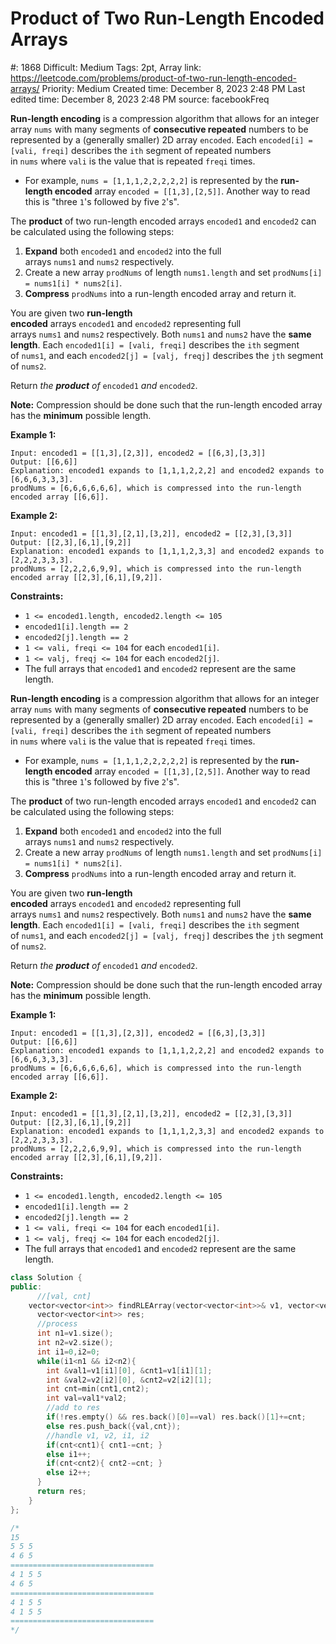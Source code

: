 # Product of Two Run-Length Encoded Arrays

#: 1868
Difficult: Medium
Tags: 2pt, Array
link: https://leetcode.com/problems/product-of-two-run-length-encoded-arrays/
Priority: Medium
Created time: December 8, 2023 2:48 PM
Last edited time: December 8, 2023 2:48 PM
source: facebookFreq

**Run-length encoding** is a compression algorithm that allows for an integer array `nums` with many segments of **consecutive repeated** numbers to be represented by a (generally smaller) 2D array `encoded`. Each `encoded[i] = [vali, freqi]` describes the `ith` segment of repeated numbers in `nums` where `vali` is the value that is repeated `freqi` times.

- For example, `nums = [1,1,1,2,2,2,2,2]` is represented by the **run-length encoded** array `encoded = [[1,3],[2,5]]`. Another way to read this is "three `1`'s followed by five `2`'s".

The **product** of two run-length encoded arrays `encoded1` and `encoded2` can be calculated using the following steps:

1. **Expand** both `encoded1` and `encoded2` into the full arrays `nums1` and `nums2` respectively.
2. Create a new array `prodNums` of length `nums1.length` and set `prodNums[i] = nums1[i] * nums2[i]`.
3. **Compress** `prodNums` into a run-length encoded array and return it.

You are given two **run-length encoded** arrays `encoded1` and `encoded2` representing full arrays `nums1` and `nums2` respectively. Both `nums1` and `nums2` have the **same length**. Each `encoded1[i] = [vali, freqi]` describes the `ith` segment of `nums1`, and each `encoded2[j] = [valj, freqj]` describes the `jth` segment of `nums2`.

Return *the **product** of* `encoded1` *and* `encoded2`.

**Note:** Compression should be done such that the run-length encoded array has the **minimum** possible length.

**Example 1:**

```
Input: encoded1 = [[1,3],[2,3]], encoded2 = [[6,3],[3,3]]
Output: [[6,6]]
Explanation: encoded1 expands to [1,1,1,2,2,2] and encoded2 expands to [6,6,6,3,3,3].
prodNums = [6,6,6,6,6,6], which is compressed into the run-length encoded array [[6,6]].

```

**Example 2:**

```
Input: encoded1 = [[1,3],[2,1],[3,2]], encoded2 = [[2,3],[3,3]]
Output: [[2,3],[6,1],[9,2]]
Explanation: encoded1 expands to [1,1,1,2,3,3] and encoded2 expands to [2,2,2,3,3,3].
prodNums = [2,2,2,6,9,9], which is compressed into the run-length encoded array [[2,3],[6,1],[9,2]].

```

**Constraints:**

- `1 <= encoded1.length, encoded2.length <= 105`
- `encoded1[i].length == 2`
- `encoded2[j].length == 2`
- `1 <= vali, freqi <= 104` for each `encoded1[i]`.
- `1 <= valj, freqj <= 104` for each `encoded2[j]`.
- The full arrays that `encoded1` and `encoded2` represent are the same length.

**Run-length encoding** is a compression algorithm that allows for an integer array `nums` with many segments of **consecutive repeated** numbers to be represented by a (generally smaller) 2D array `encoded`. Each `encoded[i] = [vali, freqi]` describes the `ith` segment of repeated numbers in `nums` where `vali` is the value that is repeated `freqi` times.

- For example, `nums = [1,1,1,2,2,2,2,2]` is represented by the **run-length encoded** array `encoded = [[1,3],[2,5]]`. Another way to read this is "three `1`'s followed by five `2`'s".

The **product** of two run-length encoded arrays `encoded1` and `encoded2` can be calculated using the following steps:

1. **Expand** both `encoded1` and `encoded2` into the full arrays `nums1` and `nums2` respectively.
2. Create a new array `prodNums` of length `nums1.length` and set `prodNums[i] = nums1[i] * nums2[i]`.
3. **Compress** `prodNums` into a run-length encoded array and return it.

You are given two **run-length encoded** arrays `encoded1` and `encoded2` representing full arrays `nums1` and `nums2` respectively. Both `nums1` and `nums2` have the **same length**. Each `encoded1[i] = [vali, freqi]` describes the `ith` segment of `nums1`, and each `encoded2[j] = [valj, freqj]` describes the `jth` segment of `nums2`.

Return *the **product** of* `encoded1` *and* `encoded2`.

**Note:** Compression should be done such that the run-length encoded array has the **minimum** possible length.

**Example 1:**

```
Input: encoded1 = [[1,3],[2,3]], encoded2 = [[6,3],[3,3]]
Output: [[6,6]]
Explanation: encoded1 expands to [1,1,1,2,2,2] and encoded2 expands to [6,6,6,3,3,3].
prodNums = [6,6,6,6,6,6], which is compressed into the run-length encoded array [[6,6]].

```

**Example 2:**

```
Input: encoded1 = [[1,3],[2,1],[3,2]], encoded2 = [[2,3],[3,3]]
Output: [[2,3],[6,1],[9,2]]
Explanation: encoded1 expands to [1,1,1,2,3,3] and encoded2 expands to [2,2,2,3,3,3].
prodNums = [2,2,2,6,9,9], which is compressed into the run-length encoded array [[2,3],[6,1],[9,2]].

```

**Constraints:**

- `1 <= encoded1.length, encoded2.length <= 105`
- `encoded1[i].length == 2`
- `encoded2[j].length == 2`
- `1 <= vali, freqi <= 104` for each `encoded1[i]`.
- `1 <= valj, freqj <= 104` for each `encoded2[j]`.
- The full arrays that `encoded1` and `encoded2` represent are the same length.

```cpp
class Solution {
public:
      //[val, cnt]
    vector<vector<int>> findRLEArray(vector<vector<int>>& v1, vector<vector<int>>& v2) {
      vector<vector<int>> res;
      //process
      int n1=v1.size();
      int n2=v2.size();
      int i1=0,i2=0;
      while(i1<n1 && i2<n2){
        int &val1=v1[i1][0], &cnt1=v1[i1][1];
        int &val2=v2[i2][0], &cnt2=v2[i2][1];
        int cnt=min(cnt1,cnt2);
        int val=val1*val2;
        //add to res
        if(!res.empty() && res.back()[0]==val) res.back()[1]+=cnt;
        else res.push_back({val,cnt});
        //handle v1, v2, i1, i2
        if(cnt<cnt1){ cnt1-=cnt; }
        else i1++;
        if(cnt<cnt2){ cnt2-=cnt; }
        else i2++;
      }
      return res;
    }
};

/*
15
5 5 5
4 6 5
================================
4 1 5 5
4 6 5
================================
4 1 5 5
4 1 5 5
================================
*/
```